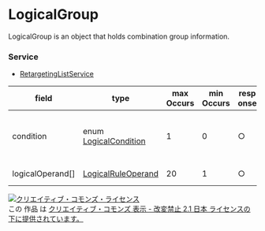 # LogicalGroup
LogicalGroup is an object that holds combination group information.

### Service
+ [RetargetingListService](../services/RetargetingListService.md)

| field | type | max<br>Occurs | min<br>Occurs | resp<br>onse | add | set | remove | description | 
|---|---|---|---|---|---|---|---|---|
| condition| enum <a href="./LogicalCondition.md">LogicalCondition</a>| 1| 0| ○| Opt| Opt| -| Condition of combination target list<br>* Default: OR|
| logicalOperand[]| <a href="./LogicalRuleOperand.md">LogicalRuleOperand</a>| 20| 1| ○| Req| Req| -| Target list of combination. |

<a rel="license" href="http://creativecommons.org/licenses/by-nd/2.1/jp/"><img alt="クリエイティブ・コモンズ・ライセンス" style="border-width:0" src="https://i.creativecommons.org/l/by-nd/2.1/jp/88x31.png" /></a><br />この 作品 は <a rel="license" href="http://creativecommons.org/licenses/by-nd/2.1/jp/">クリエイティブ・コモンズ 表示 - 改変禁止 2.1 日本 ライセンスの下に提供されています。</a>
